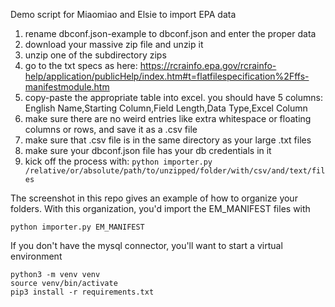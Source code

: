 Demo script for Miaomiao and Elsie to import EPA data

1. rename dbconf.json-example to dbconf.json and enter the proper data
1. download your massive zip file and unzip it
1. unzip one of the subdirectory zips
1. go to the txt specs as here: https://rcrainfo.epa.gov/rcrainfo-help/application/publicHelp/index.htm#t=flatfilespecification%2Fffs-manifestmodule.htm
1. copy-paste the appropriate table into excel. you should have 5 columns: English Name,Starting Column,Field Length,Data Type,Excel Column
1. make sure there are no weird entries like extra whitespace or floating columns or rows, and save it as a .csv file
1. make sure that .csv file is in the same directory as your large .txt files
1. make sure your dbconf.json file has your db credentials in it
1. kick off the process with: ```python importer.py /relative/or/absolute/path/to/unzipped/folder/with/csv/and/text/files```

The screenshot in this repo gives an example of how to organize your folders. With this organization, you'd import the EM_MANIFEST files with

	python importer.py EM_MANIFEST

If you don't have the mysql connector, you'll want to start a virtual environment

	python3 -m venv venv
	source venv/bin/activate
	pip3 install -r requirements.txt